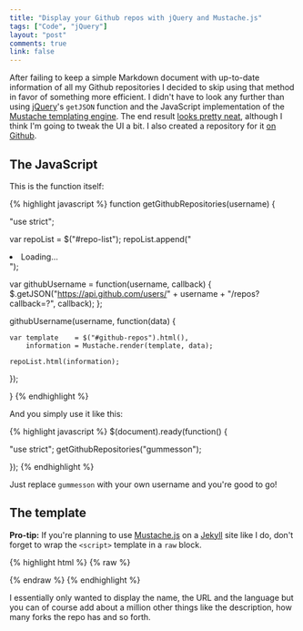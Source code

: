 ```yaml
---
title: "Display your Github repos with jQuery and Mustache.js"
tags: ["Code", "jQuery"]
layout: "post"
comments: true
link: false
---
```


After failing to keep a simple Markdown document with up-to-date information of all my Github repositories I decided to skip using that method in favor of something more efficient. I didn't have to look any further than using [jQuery](http://jquery.com/)'s `getJSON` function and the JavaScript implementation of the [Mustache templating engine](http://mustache.github.com/). The end result [looks pretty neat](/experiments/repos), although I think I'm going to tweak the UI a bit. I also created a repository for it [on Github](https://github.com/gummesson/repos.js).

## The JavaScript

This is the function itself: 

{% highlight javascript %}
function getGithubRepositories(username) {

  "use strict";

  var repoList = $("#repo-list");
  repoList.append("<li>Loading...</li>");

  var githubUsername = function(username, callback) {
    $.getJSON("https://api.github.com/users/" + username + "/repos?callback=?", callback);
  };

  githubUsername(username, function(data) {

    var template    = $("#github-repos").html(),
        information = Mustache.render(template, data);

    repoList.html(information);

  });

}
{% endhighlight %}

And you simply use it like this:

{% highlight javascript %}
$(document).ready(function() {

  "use strict";
  getGithubRepositories("gummesson");

});
{% endhighlight %}

Just replace `gummesson` with your own username and you're good to go!

## The template

**Pro-tip:** If you're planning to use [Mustache.js](https://github.com/janl/mustache.js) on a [Jekyll](http://jekyllrb.com/) site like I do, don't forget to wrap the `<script>` template in a `raw` block.

{% highlight html %}
{% raw %}
<ul id="repo-list">
  <script id="github-repos" type="text/template">
    {{#data}}
      <li>
        <a href="{{html_url}}" title="{{name}}" alt="{{name}}">
          {{name}}
        </a>
        {{#language}}
          <em>({{language}})</em>
        {{/language}}
      </li>
    {{/data}}
  </script>
</ul>
{% endraw %}
{% endhighlight %}

I essentially only wanted to display the name, the URL and the language but you can of course add about a million other things like the description, how many forks the repo has and so forth.
